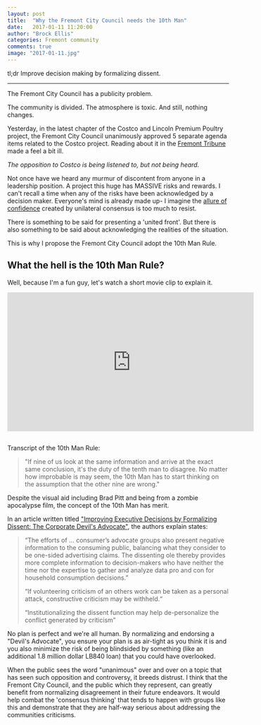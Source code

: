 ```yaml
---
layout: post
title:  "Why the Fremont City Council needs the 10th Man"
date:   2017-01-11 11:20:00
author: "Brock Ellis"
categories: Fremont community
comments: true
image: "2017-01-11.jpg"
---
```


tl;dr Improve decision making by formalizing dissent.

---

The Fremont City Council has a publicity problem.

The community is divided. The atmosphere is toxic. And still, nothing changes.

Yesterday, in the latest chapter of the Costco and Lincoln Premium Poultry project, the Fremont City Council unanimously approved 5 separate agenda items related to the Costco project. Reading about it in the [Fremont Tribune](http://fremonttribune.com/news/local/govt-and-politics/tensions-run-high-at-council-meeting/article_1dd1db38-12da-5b6d-a542-e426c546e135.html) made a feel a bit ill.

*The opposition to Costco is being listened to, but not being heard.*

Not once have we heard any murmur of discontent from anyone in a leadership position. A project this huge has MASSIVE risks and rewards. I can't recall a time when any of the risks have been acknowledged by a decision maker. Everyone's mind is already made up- I imagine the [allure of confidence](http://business.financialpost.com/executive/c-suite/why-every-executive-team-should-have-a-devils-advocate) created by unilateral consensus is too much to resist.

There is something to be said for presenting a 'united front'. But there is also something to be said about acknowledging the realities of the situation.

This is why I propose the Fremont City Council adopt the 10th Man Rule.

## What the hell is the 10th Man Rule?

Well, because I'm a fun guy, let's watch a short movie clip to explain it.

<iframe width="560" height="315" src="https://www.youtube.com/embed/AcNK7M2eCI4?start=75&end=130&showinfo=0" frameborder="0" allowfullscreen style="margin-bottom: 15px;"></iframe>

Transcript of the 10th Man Rule:

> "If nine of us look at the same information and arrive at the exact same conclusion, it's the duty of the tenth man to disagree. No matter how improbable is may seem, the 10th Man has to start thinking on the assumption  that the other nine are wrong."

Despite the visual aid including Brad Pitt and being from a zombie apocalypse film, the concept of the 10th Man has merit.

In an article written titled ["Improving Executive Decisions by Formalizing Dissent: The Corporate Devil's Advocate"](https://www.jstor.org/stable/257518?seq=1#page_scan_tab_contents), the authors explain states:

> <p>“The efforts of … consumer’s advocate groups also present negative information to the consuming public, balancing what they consider to be one-sided advertising claims. The dissenting ole thereby provides more complete information to decision-makers who have neither the time nor the expertise to gather and analyze data pro and con for household consumption decisions.”</p>
> <p>“If volunteering criticism of an others work can be taken as a personal attack, constructive criticism may be withheld.“</p>
> <p>“Institutionalizing the dissent function may help de-personalize the conflict generated by criticism”</p>

No plan is perfect and we're all human. By normalizing and endorsing a "Devil's Advocate", you ensure your plan is as air-tight as you think it is and you also minimize the risk of being blindsided by something (like an additional 1.8 million dollar LB840 loan) that you could have overlooked.

When the public sees the word "unanimous" over and over on a topic that has seen such opposition and controversy, it breeds distrust. I think that the Fremont City Council, and the public which they represent, can greatly benefit from normalizing disagreement in their future endeavors. It would help combat the 'consensus thinking' that tends to happen with groups like this and demonstrate that they are half-way serious about addressing the communities criticisms.
